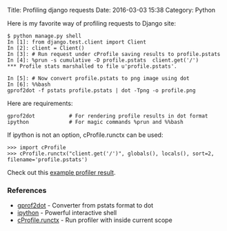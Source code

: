 Title: Profiling django requests
Date: 2016-03-03 15:38
Category: Python

Here is my favorite way of profiling requests to Django site:

	$ python manage.py shell
	In [1]: from django.test.client import Client
	In [2]: client = Client()
	In [3]: # Run request under cProfile saving results to profile.pstats
	In [4]: %prun -s cumulative -D profile.pstats  client.get('/')
	*** Profile stats marshalled to file u'profile.pstats'.

	In [5]: # Now convert profile.pstats to png image using dot
	In [6]: %%bash
	gprof2dot -f pstats profile.pstats | dot -Tpng -o profile.png

Here are requirements:
	
	gprof2dot			# For rendering profile results in dot format
	ipython				# For magic commands %prun and %%bash

If ipython is not an option, cProfile.runctx can be used:

	>>> import cProfile
	>>> cProfile.runctx("client.get('/')", globals(), locals(), sort=2, filename='profile.pstats')


Check out this [example profiler result](images/profile.png).

### References

 * [gprof2dot](https://github.com/jrfonseca/gprof2dot) - Converter from pstats format to dot
 * [ipython](http://ipython.org/) - Powerful interactive shell
 * [cProfile.runctx](https://docs.python.org/2/library/profile.html#profile.runctx) - Run profiler with inside current scope
